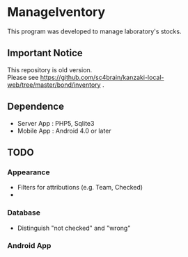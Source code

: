 # ManageIventory

This program was developed to manage laboratory's stocks.

## Important Notice

This repository is old version.  
Please see https://github.com/sc4brain/kanzaki-local-web/tree/master/bond/inventory .

## Dependence

* Server App : PHP5, Sqlite3
* Mobile App : Android 4.0 or later

## TODO
### Appearance
* Filters for attributions (e.g. Team, Checked)
* 

### Database
* Distinguish "not checked" and "wrong"

### Android App
